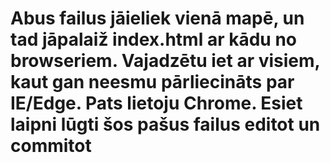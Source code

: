 # Abus failus jāieliek vienā mapē, un tad jāpalaiž index.html ar kādu no browseriem. Vajadzētu iet ar visiem, kaut gan neesmu pārliecināts par IE/Edge. Pats lietoju Chrome. Esiet laipni lūgti šos pašus failus editot un commitot
